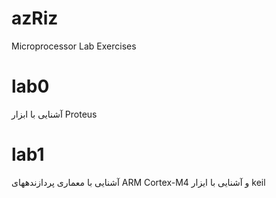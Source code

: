 # azRiz
Microprocessor Lab Exercises
# lab0
آشنایی با ابزار 
Proteus
# lab1
آشنایی با معماری پردازندههای
ARM Cortex-M4
و آشنایی با ایزار
keil
